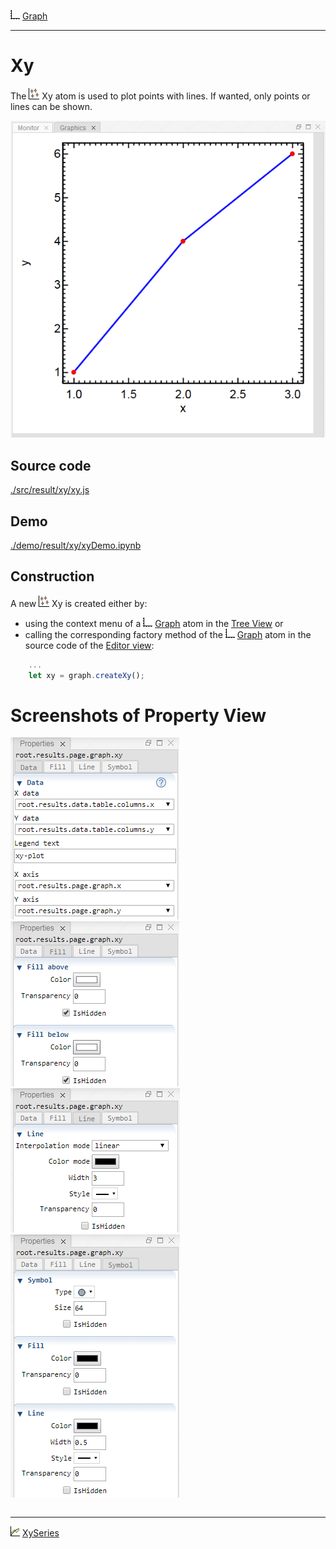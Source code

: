 ![](../../../../icons/graph.png) [Graph](../graph/graph.md)

----

# Xy

The ![](../../../../icons/xy.png) Xy atom is used to plot points with lines. If wanted, only points or lines
can be shown. 

<img src="../../../images/xy.png">

## Source code

[./src/result/xy/xy.js](../../../../src/result/xy/xy.js)

## Demo

[./demo/result/xy/xyDemo.ipynb](../../../../demo/result/xy/xyDemo.ipynb)

## Construction
		
A new ![](../../../../icons/xy.png) Xy is created either by: 

* using the context menu of a ![](../../../../icons/graph.png) [Graph](../graph/graph.md) atom in the [Tree View](../../../views/treeView.md) or
* calling the corresponding factory method of the ![](../../../../icons/graph.png) [Graph](../graph/graph.md) atom in the source code of the [Editor view](../../../views/editorView.md):

```javascript
    ...
    let xy = graph.createXy();	
```

# Screenshots of Property View

<table>
<tr>
<img src="../../../images/xyData.png">
</tr>	

<tr>
<img src="../../../images/xyFill.png">
</tr>	

<tr>
<img src="../../../images/xyLine.png">
</tr>	

<tr>
<img src="../../../images/xySymbol.png">	
</tr>	

</table> 

----

![](../../../../icons/xySeries.png) [XySeries](../xySeries/xySeries.md)

